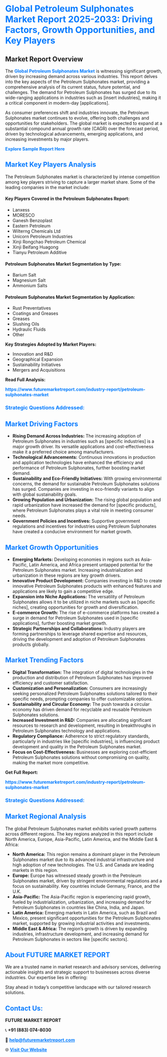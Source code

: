 <h1 style="color: #007BFF;">Global Petroleum Sulphonates Market Report 2025-2033: Driving Factors, Growth Opportunities, and Key Players</h1>

<section id="overview">
<h2>Market Report Overview</h2>
<p>The <a href="https://www.futuremarketreport.com/industry-report/petroleum-sulphonates-market" style="color: #007BFF; text-decoration: none;"><strong>Global Petroleum Sulphonates Market</strong></a> is witnessing significant growth, driven by increasing demand across various industries. This report delves into the key aspects of the Petroleum Sulphonates market, providing a comprehensive analysis of its current status, future potential, and challenges. The demand for Petroleum Sulphonates has surged due to its wide-ranging applications in industries such as [insert industries], making it a critical component in modern-day [applications].</p>
<p>As consumer preferences shift and industries innovate, the Petroleum Sulphonates market continues to evolve, offering both challenges and opportunities for stakeholders. The global market is expected to expand at a substantial compound annual growth rate (CAGR) over the forecast period, driven by technological advancements, emerging applications, and increasing investments by major players.</p>
</section>

<section id="overview">
<p><a href="https://www.futuremarketreport.com/request-sample/reportId=60261" style="color: #007BFF; text-decoration: none;"><strong>Explore Sample Report Here</strong></a></p>
</section>

<section id="key-players">
<h2 style="color: #007BFF;">Market Key Players Analysis</h2>
<p>The Petroleum Sulphonates market is characterized by intense competition among key players striving to capture a larger market share. Some of the leading companies in the market include:</p>
<h4>Key Players Covered in the Petroleum Sulphonates Report:</h4>
<ul><li>Lanxess</li><li>MORESCO</li><li>Ganesh Benzoplast</li><li>Eastern Petroleum</li><li>Wilterng Chemicals Ltd</li><li>Unicorn Petroleum Industries</li><li>Xinji Rongchao Petroleum Chemical</li><li>Xinji Beifang Huagong</li><li>Tianyu Petroleum Additive</li></ul>
<h4>Petroleum Sulphonates Market Segmentation by Type:</h4>
<ul><li>Barium Salt</li><li>Magnesium Salt</li><li>Ammonium Salts</li></ul>

<h4>Petroleum Sulphonates Market Segmentation by Application:</h4>
<ul><li>Rust Preventatives</li><li>Coatings and Greases</li><li>Greases</li><li>Slushing Oils</li><li>Hydraulic Fluids</li><li>Other</li></ul>
<p><strong>Key Strategies Adopted by Market Players:</strong></p>
<ul>
<li>Innovation and R&D</li>
<li>Geographical Expansion</li>
<li>Sustainability Initiatives</li>
<li>Mergers and Acquisitions</li>
</ul>
</section>

<section>
<p><strong>Read Full Analysis: </strong></p><a href="https://www.futuremarketreport.com/industry-report/petroleum-sulphonates-market" style="color: #007BFF; text-decoration: none;"><strong>https://www.futuremarketreport.com/industry-report/petroleum-sulphonates-market</strong></a>
<h3 style="color: #007BFF;">Strategic Questions Addressed:</h3>
</section>

<section id="driving-factors">
<h2 style="color: #007BFF;">Market Driving Factors</h2>
<ul>
<li><strong>Rising Demand Across Industries:</strong> The increasing adoption of Petroleum Sulphonates in industries such as [specific industries] is a major growth driver. Its versatile applications and cost-effectiveness make it a preferred choice among manufacturers.</li>
<li><strong>Technological Advancements:</strong> Continuous innovations in production and application technologies have enhanced the efficiency and performance of Petroleum Sulphonates, further boosting market demand.</li>
<li><strong>Sustainability and Eco-Friendly Initiatives:</strong> With growing environmental concerns, the demand for sustainable Petroleum Sulphonates solutions has surged. Companies are investing in eco-friendly variants to align with global sustainability goals.</li>
<li><strong>Growing Population and Urbanization:</strong> The rising global population and rapid urbanization have increased the demand for [specific products], where Petroleum Sulphonates plays a vital role in meeting consumer needs.</li>
<li><strong>Government Policies and Incentives:</strong> Supportive government regulations and incentives for industries using Petroleum Sulphonates have created a conducive environment for market growth.</li>
</ul>
</section>

<section id="growth-opportunities">
<h2 style="color: #007BFF;">Market Growth Opportunities</h2>
<ul>
<li><strong>Emerging Markets:</strong> Developing economies in regions such as Asia-Pacific, Latin America, and Africa present untapped potential for the Petroleum Sulphonates market. Increasing industrialization and urbanization in these regions are key growth drivers.</li>
<li><strong>Innovative Product Development:</strong> Companies investing in R&D to create innovative Petroleum Sulphonates products with enhanced features and applications are likely to gain a competitive edge.</li>
<li><strong>Expansion into Niche Applications:</strong> The versatility of Petroleum Sulphonates allows it to be utilized in niche markets such as [specific niches], creating opportunities for growth and diversification.</li>
<li><strong>E-commerce Growth:</strong> The rise of e-commerce platforms has created a surge in demand for Petroleum Sulphonates used in [specific applications], further boosting market growth.</li>
<li><strong>Strategic Partnerships and Collaborations:</strong> Industry players are forming partnerships to leverage shared expertise and resources, driving the development and adoption of Petroleum Sulphonates products globally.</li>
</ul>
</section>

<section id="trending-factors">
<h2 style="color: #007BFF;">Market Trending Factors</h2>
<ul>
<li><strong>Digital Transformation:</strong> The integration of digital technologies in the production and distribution of Petroleum Sulphonates has improved efficiency and customer satisfaction.</li>
<li><strong>Customization and Personalization:</strong> Consumers are increasingly seeking personalized Petroleum Sulphonates solutions tailored to their specific needs, prompting companies to offer customizable options.</li>
<li><strong>Sustainability and Circular Economy:</strong> The push towards a circular economy has driven demand for recyclable and reusable Petroleum Sulphonates solutions.</li>
<li><strong>Increased Investment in R&D:</strong> Companies are allocating significant resources to research and development, resulting in breakthroughs in Petroleum Sulphonates technology and applications.</li>
<li><strong>Regulatory Compliance:</strong> Adherence to strict regulatory standards, particularly in industries like [specific industries], is influencing product development and quality in the Petroleum Sulphonates market.</li>
<li><strong>Focus on Cost-Effectiveness:</strong> Businesses are exploring cost-efficient Petroleum Sulphonates solutions without compromising on quality, making the market more competitive.</li>
</ul>
</section>

<section>
<p><strong>Get Full Report: </strong></p><a href="https://www.futuremarketreport.com/industry-report/petroleum-sulphonates-market" style="color: #007BFF; text-decoration: none;"><strong>https://www.futuremarketreport.com/industry-report/petroleum-sulphonates-market</strong></a>
<h3 style="color: #007BFF;">Strategic Questions Addressed:</h3>
</section>


<section id="regional-analysis">
<h2 style="color: #007BFF;">Market Regional Analysis</h2>
<p>The global Petroleum Sulphonates market exhibits varied growth patterns across different regions. The key regions analyzed in this report include North America, Europe, Asia-Pacific, Latin America, and the Middle East & Africa:</p>
<ul>
<li><strong>North America:</strong> This region remains a dominant player in the Petroleum Sulphonates market due to its advanced industrial infrastructure and high adoption of new technologies. The U.S. and Canada are leading markets in this region.</li>
<li><strong>Europe:</strong> Europe has witnessed steady growth in the Petroleum Sulphonates market, driven by stringent environmental regulations and a focus on sustainability. Key countries include Germany, France, and the U.K.</li>
<li><strong>Asia-Pacific:</strong> The Asia-Pacific region is experiencing rapid growth, fueled by industrialization, urbanization, and increasing demand for Petroleum Sulphonates in countries like China, India, and Japan.</li>
<li><strong>Latin America:</strong> Emerging markets in Latin America, such as Brazil and Mexico, present significant opportunities for the Petroleum Sulphonates market, supported by growing industrial activities and investments.</li>
<li><strong>Middle East & Africa:</strong> The region’s growth is driven by expanding industries, infrastructure development, and increasing demand for Petroleum Sulphonates in sectors like [specific sectors].</li>
</ul>
</section>

<footer>
<h2 style="color: #007BFF;">About FUTURE MARKET REPORT</h2>
<p>We are a trusted name in market research and advisory services, delivering actionable insights and strategic support to businesses across diverse industries. Our expertise lies in offering:</p>

<p>Stay ahead in today’s competitive landscape with our tailored research solutions.</p>

<h2 style="color: #007BFF;">Contact Us:</h2>
<p><strong>FUTURE MARKET REPORT</strong></p>
<p>📞 <strong>+91 (883) 074-8030</strong></p>
<p>📧 <strong><a href="mailto:help@futuremarketreport.com" style="color: #007BFF;">help@futuremarketreport.com</a></strong></p>
<p>🌐 <strong><a href="https://www.futuremarketreport.com/" style="color: #007BFF;">Visit Our Website</a></strong></p>
</footer>